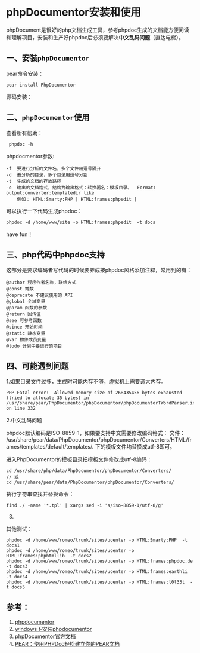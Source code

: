 phpDocumentor安装和使用 
=============================

phpDocument是很好的php文档生成工具，参考phpdoc生成的文档能方便阅读和理解项目，安装和生产好phpdoc后必须要解决**中文乱码问题**（直达电梯）。

一、安装`phpDocumentor` 
----------------------
pear命令安装：

    pear install PhpDocumentor

源码安装：

二、`phpDocumentor`使用
-----------------------
查看所有帮助：

     phpdoc -h

phpdocmentor参数:
 
    -f 	要进行分析的文件名，多个文件用逗号隔开
    -d 	要分析的目录，多个目录用逗号分割
    -t 	生成的文档的存放路径
    -o 	输出的文档格式，结构为输出格式：转换器名：模板目录。	Format: output:converter:templatedir like
		例如： HTML:Smarty:PHP | HTML:frames:phpedit |

可以执行一下代码生成phpdoc：

	phpdoc -d /home/www/site -o HTML:frames:phpedit  -t docs
have fun！

三、php代码中phpdoc支持
-----------------------

这部分是要求编码者写代码的时候要养成按phpdoc风格添加注释，常用到的有：

    @author 程序作者名称，联络方式 
    @const 常数 
    @deprecate 不建议使用的 API 
    @global 全域变量 
    @param 函数的参数 
    @return 回传值 
    @see 可参考函数 
    @since 开始时间 
    @static 静态变量 
    @var 物件成员变量 
    @todo 计划中要进行的项目
    

四、可能遇到问题
---------------

1.如果目录文件过多，生成时可能内存不够，虚拟机上需要调大内存。

	PHP Fatal error:  Allowed memory size of 268435456 bytes exhausted (tried to allocate 35 bytes) in /usr/share/pear/PhpDocumentor/phpDocumentor/phpDocumentorTWordParser.inc on line 332

2.中文乱码问题

phpdoc默认编码是ISO-8859-1，如果要支持中文需要修改编码格式：
文件： /usr/share/pear/data/PhpDocumentor/phpDocumentor/Converters/HTML/frames/templates/default/templates/*.*
下的模板文件均替换成utf-8即可。

进入PhpDocumentor的模板目录把模板文件修改成utf-8编码：

	cd /usr/share/php/data/PhpDocumentor/phpDocumentor/Converters/
	// 或
	cd /usr/share/pear/data/PhpDocumentor/phpDocumentor/Converters/
	

执行字符串查找并替换命令：

	find ./ -name '*.tpl' | xargs sed -i 's/iso-8859-1/utf-8/g'

3. 

其他测试：

	phpdoc -d /home/www/romeo/trunk/sites/ucenter -o HTML:Smarty:PHP  -t docs1
	phpdoc -d /home/www/romeo/trunk/sites/ucenter -o HTML:frames:phphtmllib  -t docs2
	phpdoc -d /home/www/romeo/trunk/sites/ucenter -o HTML:frames:phpdoc.de  -t docs3
	phpdoc -d /home/www/romeo/trunk/sites/ucenter -o HTML:frames:earthli  -t docs4
	phpdoc -d /home/www/romeo/trunk/sites/ucenter -o HTML:frames:l0l33t  -t docs5

参考：
------

1. [phpdocumentor](http://www.laruence.com/2009/04/21/680.html "laruenced的phpdocumentor安装")
2. [windows下安装phpdocumentor](http://bbs.phpchina.com/thread-110594-1-1.html "windows下安装phpdocumentor")
3. [phpDocumentor官方文档](http://www.phpdoc.org/docs/latest/index.html "")
4. [PEAR：使用PHPDoc轻松建立你的PEAR文档](https://www.ibm.com/developerworks/cn/linux/sdk/php/pear3/ "")